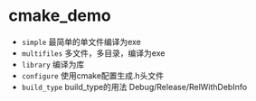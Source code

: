 # cmake_demo

- `simple` 最简单的单文件编译为exe
- `multifiles` 多文件，多目录，编译为exe
- `library` 编译为库
- `configure` 使用cmake配置生成.h头文件
- `build_type` build_type的用法  Debug/Release/RelWithDebInfo

